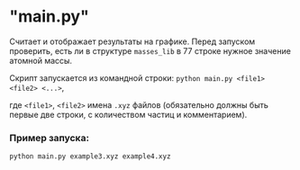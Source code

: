 
# "main.py"
Считает и отображает результаты на графике. 
Перед запуском проверить, есть ли в структуре `masses_lib` в 77 строке нужное значение атомной массы.

Скрипт запускается из  командной строки:
`python main.py <file1> <file2> <...>`, 

где
`<file1>`, `<file2>` имена `.xyz` файлов (обязательно должны быть первые две строки, с количеством частиц и комментарием).


### Пример запуска:

`python main.py example3.xyz example4.xyz`
